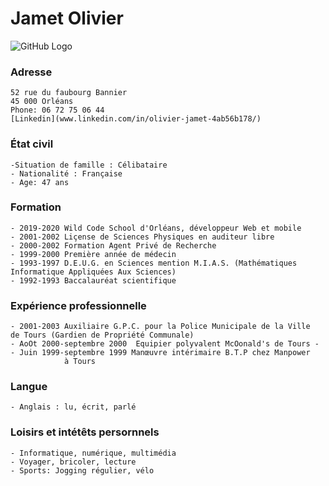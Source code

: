# **Jamet Olivier** #

![GitHub Logo](https://avatars0.githubusercontent.com/u/55036118?s=460&v=4)

### Adresse ###

    52 rue du faubourg Bannier
    45 000 Orléans
    Phone: 06 72 75 06 44
    [Linkedin](www.linkedin.com/in/olivier-jamet-4ab56b178/)

### État civil ###

    -Situation de famille : Célibataire
    - Nationalité : Française
    - Age: 47 ans

### Formation ###

    - 2019-2020 Wild Code School d'Orléans, développeur Web et mobile
    - 2001-2002 Liçense de Sciences Physiques en auditeur libre
    - 2000-2002 Formation Agent Privé de Recherche
    - 1999-2000 Première année de médecin
    - 1993-1997 D.E.U.G. en Sciences mention M.I.A.S. (Mathématiques                 Informatique Appliquées Aux Sciences)
    - 1992-1993 Baccalauréat scientifique
    
### Expérience professionnelle ###

    - 2001-2003 Auxiliaire G.P.C. pour la Police Municipale de la Ville              de Tours (Gardien de Propriété Communale)
    - AoOt 2000-septembre 2000	Equipier polyvalent McOonald's de Tours - - Juin 1999-septembre 1999 Manœuvre intérimaire B.T.P chez Manpower
                à Tours

### Langue ###

    - Anglais : lu, écrit, parlé
    
### Loisirs et intétêts persornnels ###

    - Informatique, numérique, multimédia
    - Voyager, bricoler, lecture
    - Sports: Jogging régulier, vélo
